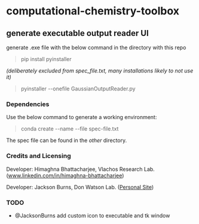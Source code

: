 # computational-chemistry-toolbox

## generate executable output reader UI
generate .exe file with the below command in the directory with this repo
> pip install pyinstaller

*(deliberately excluded from spec_file.txt, many installations likely to not use it)*

> pyinstaller --onefile GaussianOutputReader.py

### Dependencies
Use the below command to generate a working environment:
> conda create --name --file spec-file.txt

The spec file can be found in the *other* directory.

### Credits and Licensing
Developer: Himaghna Bhattacharjee, Vlachos Research Lab. (www.linkedin.com/in/himaghna-bhattacharjee)

Developer: Jackson Burns, Don Watson Lab. ([Personal Site](https://www.jacksonwarnerburns.com/)) 

### TODO
- @JacksonBurns add custom icon to executable and tk window

